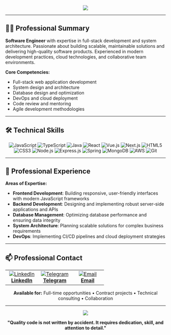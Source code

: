 <div align="center">

<img src="https://capsule-render.vercel.app/api?type=waving&color=0d1117,1f2328,30363d&height=120&section=header&text=KAMRONBEK&fontSize=35&fontColor=ffffff&animation=fadeIn&fontAlignY=38&desc=Software%20Engineer&descAlignY=51&descAlign=62"/>

</div>

---

## 👨‍💻 Professional Summary

**Software Engineer** with expertise in full-stack development and system architecture. Passionate about building scalable, maintainable solutions and delivering high-quality software products. Experienced in modern development practices, cloud technologies, and collaborative team environments.

**Core Competencies:**
- Full-stack web application development
- System design and architecture
- Database design and optimization  
- DevOps and cloud deployment
- Code review and mentoring
- Agile development methodologies

---

## 🛠️ Technical Skills

<div align="center">
  
![JavaScript](https://img.shields.io/badge/JavaScript-F7DF1E?style=for-the-badge&logo=javascript&logoColor=black)
![TypeScript](https://img.shields.io/badge/TypeScript-007ACC?style=for-the-badge&logo=typescript&logoColor=white)
![Java](https://img.shields.io/badge/Java-ED8B00?style=for-the-badge&logo=java&logoColor=white)
![React](https://img.shields.io/badge/React-20232A?style=for-the-badge&logo=react&logoColor=61DAFB)
![Vue.js](https://img.shields.io/badge/Vue.js-35495E?style=for-the-badge&logo=vue.js&logoColor=4FC08D)
![Next.js](https://img.shields.io/badge/Next.js-000000?style=for-the-badge&logo=next.js&logoColor=white)
![HTML5](https://img.shields.io/badge/HTML5-E34F26?style=for-the-badge&logo=html5&logoColor=white)
![CSS3](https://img.shields.io/badge/CSS3-1572B6?style=for-the-badge&logo=css3&logoColor=white)
![Node.js](https://img.shields.io/badge/Node.js-43853D?style=for-the-badge&logo=node.js&logoColor=white)
![Express.js](https://img.shields.io/badge/Express.js-404D59?style=for-the-badge)
![Spring](https://img.shields.io/badge/Spring-6DB33F?style=for-the-badge&logo=spring&logoColor=white)
![MongoDB](https://img.shields.io/badge/MongoDB-4EA94B?style=for-the-badge&logo=mongodb&logoColor=white)
![AWS](https://img.shields.io/badge/Amazon_AWS-232F3E?style=for-the-badge&logo=amazon-aws&logoColor=white)
![Git](https://img.shields.io/badge/Git-F05032?style=for-the-badge&logo=git&logoColor=white)

</div>

---

## 💼 Professional Experience

**Areas of Expertise:**

- **Frontend Development**: Building responsive, user-friendly interfaces with modern JavaScript frameworks
- **Backend Development**: Designing and implementing robust server-side applications and APIs
- **Database Management**: Optimizing database performance and ensuring data integrity
- **System Architecture**: Planning scalable solutions for complex business requirements
- **DevOps**: Implementing CI/CD pipelines and cloud deployment strategies

---

## 📫 Professional Contact

<div align="center">

<table>
<tr>
<td align="center" width="33%">
<a href="https://www.linkedin.com/in/kamronbek-sultonmurodov26">
<img src="https://img.shields.io/badge/LinkedIn-0077B5?style=for-the-badge&logo=linkedin&logoColor=white" alt="LinkedIn"/><br>
<b>LinkedIn</b><br>
</a>
</td>
<td align="center" width="33%">
<a href="https://t.me/zvy26">
<img src="https://img.shields.io/badge/Telegram-2CA5E0?style=for-the-badge&logo=telegram&logoColor=white" alt="Telegram"/><br>
<b>Telegram</b><br>
</a>
</td>
<td align="center" width="33%">
<a href="mailto:komacoder26@gmail.com">
<img src="https://img.shields.io/badge/Gmail-D14836?style=for-the-badge&logo=gmail&logoColor=white" alt="Email"/><br>
<b>Email</b><br>
</a>
</td>
</tr>
</table>

**Available for:** Full-time opportunities • Contract projects • Technical consulting • Collaboration

</div>

---

<div align="center">

<img src="https://capsule-render.vercel.app/api?type=waving&color=0d1117,1f2328,30363d&height=60&section=footer"/>

**"Quality code is not written by accident. It requires dedication, skill, and attention to detail."**

</div>
